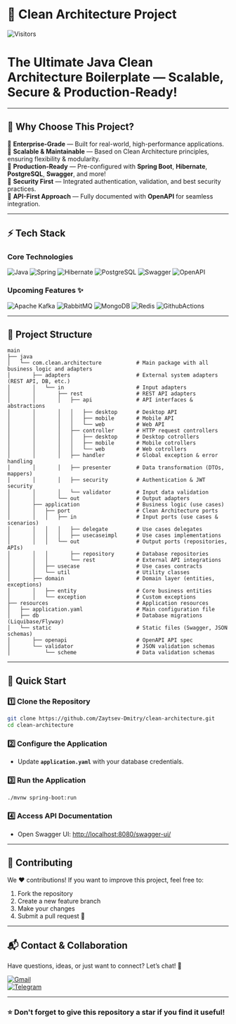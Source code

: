# 🚀 Clean Architecture Project

![Visitors](https://api.visitorbadge.io/api/visitors?path=https://github.com/Zaytsev-Dmitry/clean-architecture&label=Repository%20Visits&countColor=%230c7ebe&style=flat&labelStyle=none)

# The Ultimate Java Clean Architecture Boilerplate — Scalable, Secure & Production-Ready!

---

## 🎯 Why Choose This Project?

🔹 **Enterprise-Grade** — Built for real-world, high-performance applications.  
🔹 **Scalable & Maintainable** — Based on Clean Architecture principles, ensuring flexibility & modularity.  
🔹 **Production-Ready** — Pre-configured with **Spring Boot**, **Hibernate**, **PostgreSQL**, **Swagger**, and more!  
🔹 **Security First** — Integrated authentication, validation, and best security practices.  
🔹 **API-First Approach** — Fully documented with **OpenAPI** for seamless integration.

---

## ⚡ Tech Stack

### **Core Technologies**

![Java](https://img.shields.io/badge/java-%23ED8B00.svg?style=for-the-badge&logo=openjdk&logoColor=white)
![Spring](https://img.shields.io/badge/spring-%236DB33F.svg?style=for-the-badge&logo=spring&logoColor=white)
![Hibernate](https://img.shields.io/badge/Hibernate-59666C?style=for-the-badge&logo=Hibernate&logoColor=white)
![PostgreSQL](https://img.shields.io/badge/postgres-%23316192.svg?style=for-the-badge&logo=postgresql&logoColor=white)
![Swagger](https://img.shields.io/badge/-Swagger-%23Clojure?style=for-the-badge&logo=swagger&logoColor=white)
![OpenAPI](https://img.shields.io/badge/openapiinitiative-%23000000.svg?style=for-the-badge&logo=openapiinitiative&logoColor=white)

### **Upcoming Features ✨**

![Apache Kafka](https://img.shields.io/badge/Apache%20Kafka-000?style=for-the-badge&logo=apachekafka)
![RabbitMQ](https://img.shields.io/badge/Rabbitmq-FF6600?style=for-the-badge&logo=rabbitmq&logoColor=white)
![MongoDB](https://img.shields.io/badge/MongoDB-%234ea94b.svg?style=for-the-badge&logo=mongodb&logoColor=white)
![Redis](https://img.shields.io/badge/redis-%23DD0031.svg?&style=for-the-badge&logo=redis&logoColor=white)
![GithubActions](https://img.shields.io/badge/GitHub_Actions-2088FF?style=for-the-badge&logo=github-actions&logoColor=white)

---

## 📂 Project Structure

```plaintext
main
├── java
│   └── com.clean.architecture           # Main package with all business logic and adapters
│       ├── adapters                     # External system adapters (REST API, DB, etc.)
│       │   └── in                       # Input adapters
│       │       ├── rest                 # REST API adapters
│       │       │   ├── api              # API interfaces & abstractions
│       │       │   │   ├── desktop      # Desktop API
│       │       │   │   ├── mobile       # Mobile API
│       │       │   │   └── web          # Web API
│       │       │   ├── controller       # HTTP request controllers
│       │       │   │   ├── desktop      # Desktop cotrollers
│       │       │   │   ├── mobile       # Mobile cotrollers
│       │       │   │   └── web          # Web cotrollers
│       │       │   ├── handler          # Global exception & error handling
│       │       │   ├── presenter        # Data transformation (DTOs, mappers)
│       │       │   ├── security         # Authentication & JWT security
│       │       │   └── validator        # Input data validation
│       │       └── out                  # Output adapters
│       ├── application                  # Business logic (use cases)
│       │   ├── port                     # Clean Architecture ports
│       │   │   ├── in                   # Input ports (use cases & scenarios)
│       │   │   │   ├── delegate         # Use cases delegates
│       │   │   │   ├── usecaseimpl      # Use cases implementations
│       │   │   └── out                  # Output ports (repositories, APIs)
│       │   │       ├── repository       # Database repositories
│       │   │       └── rest             # External API integrations
│       │   ├── usecase                  # Use cases contracts
│       │   └── util                     # Utility classes
│       ├── domain                       # Domain layer (entities, exceptions)
│       │   ├── entity                   # Core business entities
│       │   └── exception                # Custom exceptions
├── resources                            # Application resources
│   ├── application.yaml                 # Main configuration file
│   ├── db                               # Database migrations (Liquibase/Flyway)
│   └── static                           # Static files (Swagger, JSON schemas)
│       ├── openapi                      # OpenAPI API spec
│       └── validator                    # JSON validation schemas
│           └── scheme                   # Data validation schemas
```

---

## 🚀 Quick Start

### 1️⃣ Clone the Repository
```sh
git clone https://github.com/Zaytsev-Dmitry/clean-architecture.git
cd clean-architecture
```

### 2️⃣ Configure the Application
- Update **`application.yaml`** with your database credentials.

### 3️⃣ Run the Application
```sh
./mvnw spring-boot:run
```

### 4️⃣ Access API Documentation
- Open Swagger UI: [http://localhost:8080/swagger-ui/](http://localhost:8080/swagger-ui/)

---

## 🤝 Contributing

We ❤️ contributions! If you want to improve this project, feel free to:
1. Fork the repository
2. Create a new feature branch
3. Make your changes
4. Submit a pull request 🚀

---

## 📬 Contact & Collaboration

Have questions, ideas, or just want to connect? Let’s chat! 📩

[![Gmail](https://img.shields.io/badge/Gmail-D14836?style=for-the-badge&logo=gmail&logoColor=white)](mailto:zaytsev.dmitry9228@gmail.com)  
[![Telegram](https://img.shields.io/badge/Telegram-2CA5E0?style=for-the-badge&logo=telegram&logoColor=white)](https://t.me/zaytsev_dv)

---

### ⭐ Don't forget to give this repository a star if you find it useful!

